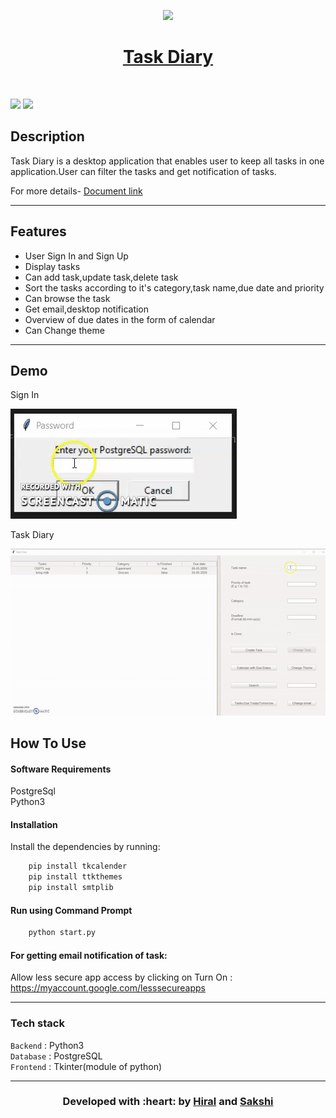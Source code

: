 <p align="center">
  <a href="" rel="noopener">
 <img width=50px src="https://b7.pngbarn.com/png/359/299/android-job-scheduler-computer-software-any-do-task-android-png-clip-art-thumbnail.png"</a>
</p>
<h1 align = 'center'> Task Diary</h1>

<br>

[![](https://img.shields.io/badge/Made_with-Python3-blue?style=for-the-badge&logo=python)](https://www.python.org "Python3")
[![](https://img.shields.io/badge/Made_with-Postgresql-red?style=for-the-badge&logo=Postgresql)](https://www.postgresql.org/)

</p>

## Description ##

Task Diary is a desktop application that enables user to keep all tasks in one application.User can filter the tasks and get notification of tasks.
<p>
For more details-
<a href="https://docs.google.com/document/d/13pVtgUSC7o03bKBDcg3bcGvAIQdTwMelTM2_UoI3obQ/edit?usp=sharing">
Document link 
</a>
</p>

------------------------------------------
## Features ##

- User Sign In and Sign Up
- Display tasks
- Can add task,update task,delete task 
- Sort the tasks according to it's category,task name,due date and priority
- Can browse the task 
- Get email,desktop notification
- Overview of due dates in the form of calendar
- Can Change theme
------------------------------------------
## Demo ##
Sign In

![Demo Sign In](gallery/TD_SignIn.gif)

Task Diary

![Demo Task Diary](gallery/Task_Diary.gif)
## How To Use
#### Software Requirements

PostgreSql<br>
Python3

#### Installation
Install the dependencies by running:
 <!-- pip install -r requirements.txt -->
```html  
    pip install tkcalender
    pip install ttkthemes
    pip install smtplib
```

#### Run using Command Prompt

```html
    python start.py
```
#### For getting email notification of task:

Allow less secure app access by clicking on Turn On :
https://myaccount.google.com/lesssecureapps 


---
###             Tech stack
`Backend` : Python3  <br>
`Database` : PostgreSQL <br>
`Frontend` : Tkinter(module of python)  <br>


------------------------------------------

<h3 align="center"><b>Developed with :heart: by <a href="https://github.com/hiral72">Hiral</a> and <a href="https://github.com/Sakshi107">Sakshi</a></b></h1>
